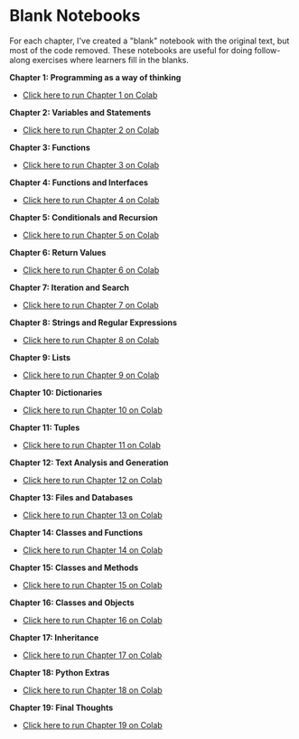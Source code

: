 # Blank Notebooks

For each chapter, I've created a "blank" notebook with the original text, but most of the code removed.
These notebooks are useful for doing follow-along exercises where learners fill in the blanks.

**Chapter 1: Programming as a way of thinking**

* [Click here to run Chapter 1 on Colab](https://colab.research.google.com/github/AllenDowney/ThinkPython/blob/v3/blank/chap01.ipynb)


**Chapter 2: Variables and Statements**

* [Click here to run Chapter 2 on Colab](https://colab.research.google.com/github/AllenDowney/ThinkPython/blob/v3/blank/chap02.ipynb)


**Chapter 3: Functions**

* [Click here to run Chapter 3 on Colab](https://colab.research.google.com/github/AllenDowney/ThinkPython/blob/v3/blank/chap03.ipynb)


**Chapter 4: Functions and Interfaces**

* [Click here to run Chapter 4 on Colab](https://colab.research.google.com/github/AllenDowney/ThinkPython/blob/v3/blank/chap04.ipynb)


**Chapter 5: Conditionals and Recursion**

* [Click here to run Chapter 5 on Colab](https://colab.research.google.com/github/AllenDowney/ThinkPython/blob/v3/blank/chap05.ipynb)

**Chapter 6: Return Values**

* [Click here to run Chapter 6 on Colab](https://colab.research.google.com/github/AllenDowney/ThinkPython/blob/v3/blank/chap06.ipynb)

**Chapter 7: Iteration and Search**

* [Click here to run Chapter 7 on Colab](https://colab.research.google.com/github/AllenDowney/ThinkPython/blob/v3/blank/chap07.ipynb)

**Chapter 8: Strings and Regular Expressions**

* [Click here to run Chapter 8 on Colab](https://colab.research.google.com/github/AllenDowney/ThinkPython/blob/v3/blank/chap08.ipynb)

**Chapter 9: Lists**

* [Click here to run Chapter 9 on Colab](https://colab.research.google.com/github/AllenDowney/ThinkPython/blob/v3/blank/chap09.ipynb)

**Chapter 10: Dictionaries**

* [Click here to run Chapter 10 on Colab](https://colab.research.google.com/github/AllenDowney/ThinkPython/blob/v3/blank/chap10.ipynb)

**Chapter 11: Tuples**

* [Click here to run Chapter 11 on Colab](https://colab.research.google.com/github/AllenDowney/ThinkPython/blob/v3/blank/chap11.ipynb)

**Chapter 12: Text Analysis and Generation**

* [Click here to run Chapter 12 on Colab](https://colab.research.google.com/github/AllenDowney/ThinkPython/blob/v3/blank/chap12.ipynb)

**Chapter 13: Files and Databases**

* [Click here to run Chapter 13 on Colab](https://colab.research.google.com/github/AllenDowney/ThinkPython/blob/v3/blank/chap13.ipynb)

**Chapter 14: Classes and Functions**

* [Click here to run Chapter 14 on Colab](https://colab.research.google.com/github/AllenDowney/ThinkPython/blob/v3/blank/chap14.ipynb)

**Chapter 15: Classes and Methods**

* [Click here to run Chapter 15 on Colab](https://colab.research.google.com/github/AllenDowney/ThinkPython/blob/v3/blank/chap15.ipynb)

**Chapter 16: Classes and Objects**

* [Click here to run Chapter 16 on Colab](https://colab.research.google.com/github/AllenDowney/ThinkPython/blob/v3/blank/chap16.ipynb)

**Chapter 17: Inheritance**

* [Click here to run Chapter 17 on Colab](https://colab.research.google.com/github/AllenDowney/ThinkPython/blob/v3/blank/chap17.ipynb)

**Chapter 18: Python Extras**

* [Click here to run Chapter 18 on Colab](https://colab.research.google.com/github/AllenDowney/ThinkPython/blob/v3/blank/chap18.ipynb)

**Chapter 19: Final Thoughts**

* [Click here to run Chapter 19 on Colab](https://colab.research.google.com/github/AllenDowney/ThinkPython/blob/v3/blank/chap19.ipynb)

